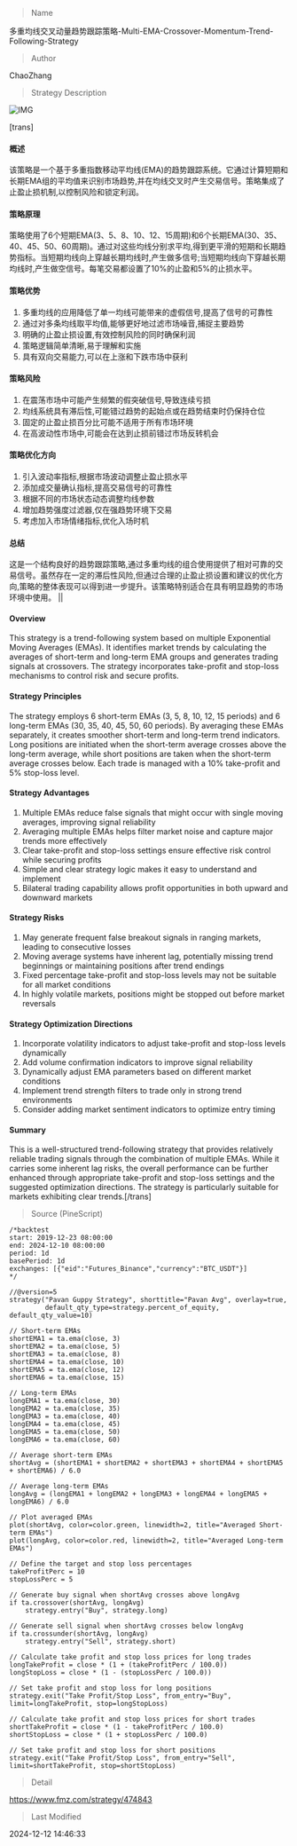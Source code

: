 
> Name

多重均线交叉动量趋势跟踪策略-Multi-EMA-Crossover-Momentum-Trend-Following-Strategy

> Author

ChaoZhang

> Strategy Description

![IMG](https://www.fmz.com/upload/asset/ec74bddfd576146a50.png)

[trans]
#### 概述
该策略是一个基于多重指数移动平均线(EMA)的趋势跟踪系统。它通过计算短期和长期EMA组的平均值来识别市场趋势,并在均线交叉时产生交易信号。策略集成了止盈止损机制,以控制风险和锁定利润。

#### 策略原理
策略使用了6个短期EMA(3、5、8、10、12、15周期)和6个长期EMA(30、35、40、45、50、60周期)。通过对这些均线分别求平均,得到更平滑的短期和长期趋势指标。当短期均线向上穿越长期均线时,产生做多信号;当短期均线向下穿越长期均线时,产生做空信号。每笔交易都设置了10%的止盈和5%的止损水平。

#### 策略优势
1. 多重均线的应用降低了单一均线可能带来的虚假信号,提高了信号的可靠性
2. 通过对多条均线取平均值,能够更好地过滤市场噪音,捕捉主要趋势
3. 明确的止盈止损设置,有效控制风险的同时确保利润
4. 策略逻辑简单清晰,易于理解和实施
5. 具有双向交易能力,可以在上涨和下跌市场中获利

#### 策略风险
1. 在震荡市场中可能产生频繁的假突破信号,导致连续亏损
2. 均线系统具有滞后性,可能错过趋势的起始点或在趋势结束时仍保持仓位
3. 固定的止盈止损百分比可能不适用于所有市场环境
4. 在高波动性市场中,可能会在达到止损前错过市场反转机会

#### 策略优化方向
1. 引入波动率指标,根据市场波动调整止盈止损水平
2. 添加成交量确认指标,提高交易信号的可靠性
3. 根据不同的市场状态动态调整均线参数
4. 增加趋势强度过滤器,仅在强趋势环境下交易
5. 考虑加入市场情绪指标,优化入场时机

#### 总结
这是一个结构良好的趋势跟踪策略,通过多重均线的组合使用提供了相对可靠的交易信号。虽然存在一定的滞后性风险,但通过合理的止盈止损设置和建议的优化方向,策略的整体表现可以得到进一步提升。该策略特别适合在具有明显趋势的市场环境中使用。 || 

#### Overview
This strategy is a trend-following system based on multiple Exponential Moving Averages (EMAs). It identifies market trends by calculating the averages of short-term and long-term EMA groups and generates trading signals at crossovers. The strategy incorporates take-profit and stop-loss mechanisms to control risk and secure profits.

#### Strategy Principles
The strategy employs 6 short-term EMAs (3, 5, 8, 10, 12, 15 periods) and 6 long-term EMAs (30, 35, 40, 45, 50, 60 periods). By averaging these EMAs separately, it creates smoother short-term and long-term trend indicators. Long positions are initiated when the short-term average crosses above the long-term average, while short positions are taken when the short-term average crosses below. Each trade is managed with a 10% take-profit and 5% stop-loss level.

#### Strategy Advantages
1. Multiple EMAs reduce false signals that might occur with single moving averages, improving signal reliability
2. Averaging multiple EMAs helps filter market noise and capture major trends more effectively
3. Clear take-profit and stop-loss settings ensure effective risk control while securing profits
4. Simple and clear strategy logic makes it easy to understand and implement
5. Bilateral trading capability allows profit opportunities in both upward and downward markets

#### Strategy Risks
1. May generate frequent false breakout signals in ranging markets, leading to consecutive losses
2. Moving average systems have inherent lag, potentially missing trend beginnings or maintaining positions after trend endings
3. Fixed percentage take-profit and stop-loss levels may not be suitable for all market conditions
4. In highly volatile markets, positions might be stopped out before market reversals

#### Strategy Optimization Directions
1. Incorporate volatility indicators to adjust take-profit and stop-loss levels dynamically
2. Add volume confirmation indicators to improve signal reliability
3. Dynamically adjust EMA parameters based on different market conditions
4. Implement trend strength filters to trade only in strong trend environments
5. Consider adding market sentiment indicators to optimize entry timing

#### Summary
This is a well-structured trend-following strategy that provides relatively reliable trading signals through the combination of multiple EMAs. While it carries some inherent lag risks, the overall performance can be further enhanced through appropriate take-profit and stop-loss settings and the suggested optimization directions. The strategy is particularly suitable for markets exhibiting clear trends.[/trans]



> Source (PineScript)

``` pinescript
/*backtest
start: 2019-12-23 08:00:00
end: 2024-12-10 08:00:00
period: 1d
basePeriod: 1d
exchanges: [{"eid":"Futures_Binance","currency":"BTC_USDT"}]
*/

//@version=5
strategy("Pavan Guppy Strategy", shorttitle="Pavan Avg", overlay=true, 
         default_qty_type=strategy.percent_of_equity, default_qty_value=10)

// Short-term EMAs
shortEMA1 = ta.ema(close, 3)
shortEMA2 = ta.ema(close, 5)
shortEMA3 = ta.ema(close, 8)
shortEMA4 = ta.ema(close, 10)
shortEMA5 = ta.ema(close, 12)
shortEMA6 = ta.ema(close, 15)

// Long-term EMAs
longEMA1 = ta.ema(close, 30)
longEMA2 = ta.ema(close, 35)
longEMA3 = ta.ema(close, 40)
longEMA4 = ta.ema(close, 45)
longEMA5 = ta.ema(close, 50)
longEMA6 = ta.ema(close, 60)

// Average short-term EMAs
shortAvg = (shortEMA1 + shortEMA2 + shortEMA3 + shortEMA4 + shortEMA5 + shortEMA6) / 6.0

// Average long-term EMAs
longAvg = (longEMA1 + longEMA2 + longEMA3 + longEMA4 + longEMA5 + longEMA6) / 6.0

// Plot averaged EMAs
plot(shortAvg, color=color.green, linewidth=2, title="Averaged Short-term EMAs")
plot(longAvg, color=color.red, linewidth=2, title="Averaged Long-term EMAs")

// Define the target and stop loss percentages
takeProfitPerc = 10
stopLossPerc = 5

// Generate buy signal when shortAvg crosses above longAvg
if ta.crossover(shortAvg, longAvg)
    strategy.entry("Buy", strategy.long)

// Generate sell signal when shortAvg crosses below longAvg
if ta.crossunder(shortAvg, longAvg)
    strategy.entry("Sell", strategy.short)

// Calculate take profit and stop loss prices for long trades
longTakeProfit = close * (1 + (takeProfitPerc / 100.0))
longStopLoss = close * (1 - (stopLossPerc / 100.0))

// Set take profit and stop loss for long positions
strategy.exit("Take Profit/Stop Loss", from_entry="Buy", limit=longTakeProfit, stop=longStopLoss)

// Calculate take profit and stop loss prices for short trades
shortTakeProfit = close * (1 - takeProfitPerc / 100.0)
shortStopLoss = close * (1 + stopLossPerc / 100.0)

// Set take profit and stop loss for short positions
strategy.exit("Take Profit/Stop Loss", from_entry="Sell", limit=shortTakeProfit, stop=shortStopLoss)
```

> Detail

https://www.fmz.com/strategy/474843

> Last Modified

2024-12-12 14:46:33
